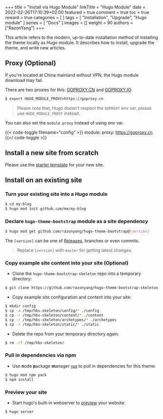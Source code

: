 +++
title = "Install via Hugo Module"
linkTitle = "Hugo Module"
date = 2022-02-26T17:10:39+02:00
featured = true
comment = true
toc = true
reward = true
categories = [
]
tags = [
  "Installation",
  "Upgrade",
  "Hugo module"
]
series = [
  "Docs"
]
images = []
weight = 90
authors = ["RazonYang"]
+++

This article refers to the modern, up-to-date installation method of installing the theme locally as Hugo module.
It describes how to install, upgrade the theme, and write new articles.

## Proxy (Optional)

If you're located at China mainland without VPN, the Hugo module download may fail.

There are two proxies for this: [GOPROXY.CN](https://goproxy.cn) and [GOPROXY.IO](https://goproxy.io).

```bash
$ export HUGO_MODULE_PROXY=https://goproxy.cn
```

> Please note that, Hugo doesn't respect the `GOPROXY` env var, please use `HUGO_MODULE_PROXY` instead.

You can also set the `module.proxy` instead of using env var.

{{< code-toggle filename="config" >}}
module:
  proxy: https://goproxy.cn
{{</ code-toggle >}}

## Install a new site from scratch

Please use the [starter template](https://github.com/razonyang/hugo-theme-bootstrap-skeleton) for your new site.

## Install on an existing site

### Turn your existing site into a Hugo module

```bash
$ cd my-blog
$ hugo mod init github.com/me/my-blog
```

### Declare `hugo-theme-bootstrap` module as a site dependency

```bash
$ hugo mod get github.com/razonyang/hugo-theme-bootstrap@[version]
```

The `[version]` can be one of [Releases](https://github.com/razonyang/hugo-theme-bootstrap/releases), branches or even commits.

> Replace `[version]` with `master` for getting latest changes.

### Copy example site content into your site (Optional)

- Clone the `hugo-theme-bootstrap-skeleton` repo into a temporary directory:

```bash
$ git clone https://github.com/razonyang/hugo-theme-bootstrap-skeleton /tmp/hbs-skeleton
```

- Copy example site configuration and content into your site:

```bash
$ mkdir config
$ cp -a /tmp/hbs-skeleton/config/* ./config
$ cp -r /tmp/hbs-skeleton/content/* ./content
$ cp -r /tmp/hbs-skeleton/archetypes/* ./archetypes
$ cp -r /tmp/hbs-skeleton/static/* ./static
```

- Delete the repo from your temporary directory again:

```bash
$ rm -rf /tmp/hbs-skeleton/
```

### Pull in dependencies via npm

- Use **n**ode **p**ackage **m**anager [`npm`](https://nodejs.org/en/download/) to pull in dependencies for this theme:

```bash
$ hugo mod npm pack
$ npm install
```

### Preview your site

- Start hugo's built-in webserver to [preview](http://localhost:1313/) your website:

```bash
$ hugo server
```

